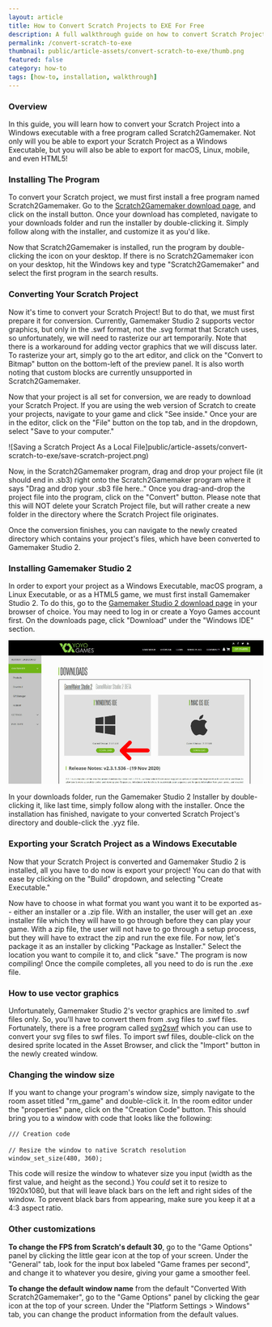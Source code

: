 ```yaml
---
layout: article
title: How to Convert Scratch Projects to EXE For Free
description: A full walkthrough guide on how to convert Scratch Projects to windows executables (.exe) easily, and for free!
permalink: /convert-scratch-to-exe
thumbnail: public/article-assets/convert-scratch-to-exe/thumb.png
featured: false
category: how-to
tags: [how-to, installation, walkthrough]
---
```


### Overview
In this guide, you will learn how to convert your Scratch Project into a Windows executable with a free program called Scratch2Gamemaker. Not only will you be able to export your Scratch Project as a Windows Executable, but you will also be able to export for macOS, Linux, mobile, and even HTML5!

### Installing The Program
To convert your Scratch project, we must first install a free program named Scratch2Gamemaker. Go to the [Scratch2Gamemaker download page](https://scratchconvert.com/scratch2gamemaker), and click on the install button. Once your download has completed, navigate to your downloads folder and run the installer by double-clicking it. Simply follow along with the installer, and customize it as you'd like.

Now that Scratch2Gamemaker is installed, run the program by double-clicking the icon on your desktop. If there is no Scratch2Gamemaker icon on your desktop, hit the Windows key and type "Scratch2Gamemaker" and select the first program in the search results.

### Converting Your Scratch Project
Now it's time to convert your Scratch Project! But to do that, we must first prepare it for conversion. Currently, Gamemaker Studio 2 supports vector graphics, but only in the .swf format, not the .svg format that Scratch uses, so unfortunately, we will need to rasterize our art temporarily. Note that there is a workaround for adding vector graphics that we will discuss later. To rasterize your art, simply go to the art editor, and click on the "Convert to Bitmap" button on the bottom-left of the preview panel. It is also worth noting that custom blocks are currently unsupported in Scratch2Gamemaker.

Now that your project is all set for conversion, we are ready to download your Scratch Project. If you are using the web version of Scratch to create your projects, navigate to your game and click "See inside." Once your are in the editor, click on the "File" button on the top tab, and in the dropdown, select "Save to your computer."

![Saving a Scratch Project As a Local File]public/article-assets/convert-scratch-to-exe/save-scratch-project.png)

Now, in the Scratch2Gamemaker program, drag and drop your project file (it should end in .sb3) right onto the Scratch2Gamemaker program where it says "Drag and drop your .sb3 file here.." Once you drag-and-drop the project file into the program, click on the "Convert" button. Please note that this will NOT delete your Scratch Project file, but will rather create a new folder in the directory where the Scratch Project file originates.

Once the conversion finishes, you can navigate to the newly created directory which contains your project's files, which have been converted to Gamemaker Studio 2.

### Installing Gamemaker Studio 2
In order to export your project as a Windows Executable, macOS program, a Linux Executable, or as a HTML5 game, we must first install Gamemaker Studio 2. To do this, go to the [Gamemaker Studio 2 download page](https://accounts.yoyogames.com/downloads) in your browser of choice. You may need to log in or create a Yoyo Games account first. On the downloads page, click "Download" under the "Windows IDE" section.

![Installing Gamemaker Studio 2](public/article-assets/convert-scratch-to-exe/download-gamemaker.png)

In your downloads folder, run the Gamemaker Studio 2 Installer by double-clicking it, like last time, simply follow along with the installer. Once the installation has finished, navigate to your converted Scratch Project's directory and double-click the .yyz file.

### Exporting your Scratch Project as a Windows Executable
Now that your Scratch Project is converted and Gamemaker Studio 2 is installed, all you have to do now is export your project! You can do that with ease by clicking on the "Build" dropdown, and selecting "Create Executable."

Now have to choose in what format you want you want it to be exported as-- either an installer or a .zip file. With an installer, the user will get an .exe installer file which they will have to go through before they can play your game. With a zip file, the user will not have to go through a setup process, but they will have to extract the zip and run the exe file. For now, let's package it as an installer by clicking "Package as Installer." Select the location you want to compile it to, and click "save." The program is now compiling! Once the compile completes, all you need to do is run the .exe file.

### How to use vector graphics
Unfortunately, Gamemaker Studio 2's vector graphics are limited to .swf files only. So, you'll have to convert them from .svg files to .swf files. Fortunately, there is a free program called [svg2swf](http://svg2swf.sourceforge.net/) which you can use to convert your svg files to swf files. To import swf files, double-click on the desired sprite located in the Asset Browser, and click the "Import" button in the newly created window.

### Changing the window size
If you want to change your program's window size, simply navigate to the room asset titled "rm_game" and double-click it. In the room editor under the "properties" pane, click on the "Creation Code" button. This should bring you to a window with code that looks like the following:

```
/// Creation code

// Resize the window to native Scratch resolution
window_set_size(480, 360);

```

This code will resize the window to whatever size you input (width as the first value, and height as the second.) You *could* set it to resize to 1920x1080, but that will leave black bars on the left and right sides of the window. To prevent black bars from appearing, make sure you keep it at a 4:3 aspect ratio.

### Other customizations
**To change the FPS from Scratch's default 30**, go to the "Game Options" panel by clicking the little gear icon at the top of your screen. Under the "General" tab, look for the input box labeled "Game frames per second", and change it to whatever you desire, giving your game a smoother feel.

**To change the default window name** from the default "Converted With Scratch2Gamemaker", go to the "Game Options" panel by clicking the gear icon at the top of your screen. Under the "Platform Settings > Windows" tab, you can change the product information from the default values.